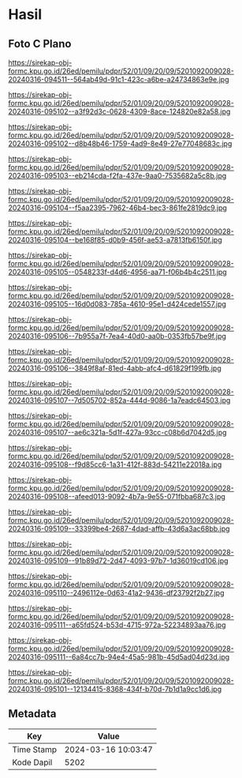# Hasil

## Foto C Plano

https://sirekap-obj-formc.kpu.go.id/26ed/pemilu/pdpr/52/01/09/20/09/5201092009028-20240316-094511--564ab49d-91c1-423c-a6be-a24734863e9e.jpg

https://sirekap-obj-formc.kpu.go.id/26ed/pemilu/pdpr/52/01/09/20/09/5201092009028-20240316-095102--a3f92d3c-0628-4309-8ace-124820e82a58.jpg

https://sirekap-obj-formc.kpu.go.id/26ed/pemilu/pdpr/52/01/09/20/09/5201092009028-20240316-095102--d8b48b46-1759-4ad9-8e49-27e77048683c.jpg

https://sirekap-obj-formc.kpu.go.id/26ed/pemilu/pdpr/52/01/09/20/09/5201092009028-20240316-095103--eb214cda-f2fa-437e-9aa0-7535682a5c8b.jpg

https://sirekap-obj-formc.kpu.go.id/26ed/pemilu/pdpr/52/01/09/20/09/5201092009028-20240316-095104--f5aa2395-7962-46b4-bec3-861fe2819dc9.jpg

https://sirekap-obj-formc.kpu.go.id/26ed/pemilu/pdpr/52/01/09/20/09/5201092009028-20240316-095104--be168f85-d0b9-456f-ae53-a7813fb6150f.jpg

https://sirekap-obj-formc.kpu.go.id/26ed/pemilu/pdpr/52/01/09/20/09/5201092009028-20240316-095105--0548233f-d4d6-4956-aa71-f06b4b4c2511.jpg

https://sirekap-obj-formc.kpu.go.id/26ed/pemilu/pdpr/52/01/09/20/09/5201092009028-20240316-095105--16d0d083-785a-4610-95e1-d424cede1557.jpg

https://sirekap-obj-formc.kpu.go.id/26ed/pemilu/pdpr/52/01/09/20/09/5201092009028-20240316-095106--7b955a7f-7ea4-40d0-aa0b-0353fb57be9f.jpg

https://sirekap-obj-formc.kpu.go.id/26ed/pemilu/pdpr/52/01/09/20/09/5201092009028-20240316-095106--3849f8af-81ed-4abb-afc4-d61829f199fb.jpg

https://sirekap-obj-formc.kpu.go.id/26ed/pemilu/pdpr/52/01/09/20/09/5201092009028-20240316-095107--7d505702-852a-444d-9086-1a7eadc64503.jpg

https://sirekap-obj-formc.kpu.go.id/26ed/pemilu/pdpr/52/01/09/20/09/5201092009028-20240316-095107--ae6c321a-5d1f-427a-93cc-c08b6d7042d5.jpg

https://sirekap-obj-formc.kpu.go.id/26ed/pemilu/pdpr/52/01/09/20/09/5201092009028-20240316-095108--f9d85cc6-1a31-412f-883d-54211e22018a.jpg

https://sirekap-obj-formc.kpu.go.id/26ed/pemilu/pdpr/52/01/09/20/09/5201092009028-20240316-095108--afeed013-9092-4b7a-9e55-071fbba687c3.jpg

https://sirekap-obj-formc.kpu.go.id/26ed/pemilu/pdpr/52/01/09/20/09/5201092009028-20240316-095109--33399be4-2687-4dad-affb-43d6a3ac68bb.jpg

https://sirekap-obj-formc.kpu.go.id/26ed/pemilu/pdpr/52/01/09/20/09/5201092009028-20240316-095109--91b89d72-2d47-4093-97b7-1d36019cd106.jpg

https://sirekap-obj-formc.kpu.go.id/26ed/pemilu/pdpr/52/01/09/20/09/5201092009028-20240316-095110--2496112e-0d63-41a2-9436-df23792f2b27.jpg

https://sirekap-obj-formc.kpu.go.id/26ed/pemilu/pdpr/52/01/09/20/09/5201092009028-20240316-095111--a65fd524-b53d-4715-972a-52234893aa76.jpg

https://sirekap-obj-formc.kpu.go.id/26ed/pemilu/pdpr/52/01/09/20/09/5201092009028-20240316-095111--6a84cc7b-94e4-45a5-981b-45d5ad04d23d.jpg

https://sirekap-obj-formc.kpu.go.id/26ed/pemilu/pdpr/52/01/09/20/09/5201092009028-20240316-095101--12134415-8368-434f-b70d-7b1d1a9cc1d6.jpg


## Metadata

| Key        | Value               |
| ---------- | ------------------- |
| Time Stamp | 2024-03-16 10:03:47 |
| Kode Dapil | 5202                |



